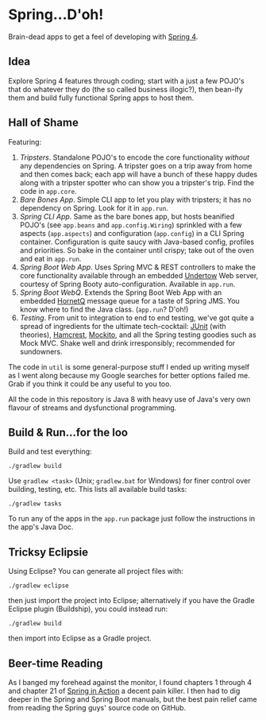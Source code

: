 Spring...D'oh!
==============

Brain-dead apps to get a feel of developing with [Spring 4][spring].


Idea
----
Explore Spring 4 features through coding; start with a just a few POJO's that do
whatever they do (the so called business illogic?), then bean-ify them and build
fully functional Spring apps to host them.


Hall of Shame
-------------
Featuring:

1. *Tripsters*. Standalone POJO's to encode the core functionality *without* any 
dependencies on Spring. A tripster goes on a trip away from home and then comes
back; each app will have a bunch of these happy dudes along with a tripster
spotter who can show you a tripster's trip. Find the code in `app.core`.
2. *Bare Bones App*. Simple CLI app to let you play with tripsters; it has no
dependency on Spring. Look for it in `app.run`.
3. *Spring CLI App*. Same as the bare bones app, but hosts beanified POJO's (see
`app.beans` and `app.config.Wiring`) sprinkled with a few aspects (`app.aspects`)
and configuration (`app.config`) in a CLI Spring container. Configuration is
quite saucy with Java-based config, profiles and priorities. So bake in the
container until crispy; take out of the oven and eat in `app.run`.
4. *Spring Boot Web App*. Uses Spring MVC & REST controllers to make the core
functionality available through an embedded [Undertow][undertow] Web server,
courtesy of Spring Booty auto-configuration. Available in `app.run`.
5. *Spring Boot WebQ*. Extends the Spring Boot Web App with an embedded
[HornetQ][hornetq] message queue for a taste of Spring JMS. You know where to
find the Java class. (`app.run`? D'oh!)
6. *Testing*. From unit to integration to end to end testing, we've got quite
a spread of ingredients for the ultimate tech-cocktail: [JUnit][junit] (with
theories), [Hamcrest][hamcrest], [Mockito][mockito], and all the Spring testing
goodies such as Mock MVC. Shake well and drink irresponsibly; recommended for
sundowners.

The code in `util` is some general-purpose stuff I ended up writing myself as I
went along because my Google searches for better options failed me. Grab if you
think it could be any useful to you too.

All the code in this repository is Java 8 with heavy use of Java's very own
flavour of streams and dysfunctional programming. 


Build & Run...for the loo
-------------------------
Build and test everything:

    ./gradlew build

Use `gradlew <task>` (Unix; `gradlew.bat` for Windows) for finer control over
building, testing, etc. This lists all available build tasks:

    ./gradlew tasks

To run any of the apps in the `app.run` package just follow the instructions
in the app's Java Doc. 


Tricksy Eclipsie
----------------
Using Eclipse? You can generate all project files with:

    ./gradlew eclipse

then just import the project into Eclipse; alternatively if you have the Gradle 
Eclipse plugin (Buildship), you could instead run: 

    ./gradlew build
 
then import into Eclipse as a Gradle project.


Beer-time Reading
-----------------
As I banged my forehead against the monitor, I found chapters 1 through 4
and chapter 21 of [Spring in Action][spring-in-action] a decent pain killer.
I then had to dig deeper in the Spring and Spring Boot manuals, but the best
pain relief came from reading the Spring guys' source code on GitHub.




[hamcrest]: http://hamcrest.org/
    "Hamcrest home"

[hornetq]: http://hornetq.jboss.org/
    "HornetQ home"

[junit]: http://junit.org/
    "JUnit home"

[mockito]: http://mockito.org/
    "Mockito home"

[spring]: https://spring.io/
    "Spring home"

[spring-in-action]: http://www.manning.com/walls5/
    "Spring in Action, Fourth Edition"

[undertow]: http://undertow.io/
    "Undertow home"

